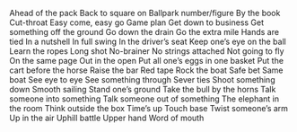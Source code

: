 Ahead of the pack
Back to square on
Ballpark number/figure
By the book
Cut-throat
Easy come, easy go
Game plan
Get down to business
Get something off the ground
Go down the drain
Go the extra mile
Hands are tied
In a nutshell
In full swing
In the driver’s seat
Keep one’s eye on the ball
Learn the ropes
Long shot
No-brainer
No strings attached
Not going to fly
On the same page
Out in the open
Put all one’s eggs in one basket
Put the cart before the horse
Raise the bar
Red tape
Rock the boat
Safe bet
Same boat
See eye to eye
See something through
Sever ties
Shoot something down
Smooth sailing
Stand one’s ground
Take the bull by the horns
Talk someone into something
Talk someone out of something
The elephant in the room
Think outside the box
Time’s up
Touch base
Twist someone’s arm
Up in the air
Uphill battle
Upper hand
Word of mouth